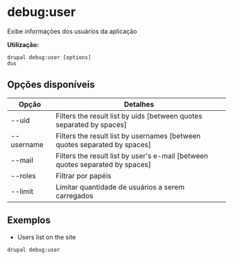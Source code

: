 # debug:user
Exibe informações dos usuários da aplicação

**Utilização:**
```
drupal debug:user [options]
dus
```

## Opções disponíveis
Opção | Detalhes
-------|-------------
--uid | Filters the result list by uids [between quotes separated by spaces]
--username | Filters the result list by usernames [between quotes separated by spaces]
--mail | Filters the result list by user's e-mail [between quotes separated by spaces]
--roles | Filtrar por papéis
--limit | Limitar quantidade de usuários a serem carregados

## Exemplos
* Users list on the site
```
drupal debug:user
```

